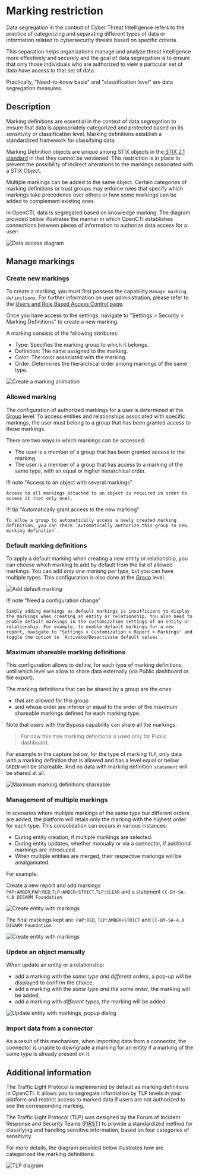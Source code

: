 # Marking restriction

Data segregation in the context of Cyber Threat Intelligence refers to the practice of categorizing and separating different types of data or information related to cybersecurity threats based on specific criteria.

This separation helps organizations manage and analyze threat intelligence more effectively and securely and the goal of data segregation is to ensure that only those individuals who are authorized to view a particular set of data have access to that set of data.

Practically, "Need-to-know basis" and "classification level" are data segregation measures.

## Description

Marking definitions are essential in the context of data segregation to ensure that data is appropriately categorized and protected based on its sensitivity or classification level. Marking definitions establish a standardized framework for classifying data.

Marking Definition objects are unique among STIX objects in the [STIX 2.1 standard](https://docs.oasis-open.org/cti/stix/v2.1/stix-v2.1.html) in that they cannot be versioned. This restriction is in place to prevent the possibility of indirect alterations to the markings associated with a STIX Object.

Multiple markings can be added to the same object. Certain categories of marking definitions or trust groups may enforce rules that specify which markings take precedence over others or how some markings can be added to complement existing ones.

In OpenCTI, data is segregated based on knowledge marking. The diagram provided below illustrates the manner in which OpenCTI establishes connections between pieces of information to authorize data access for a user:

![Data access diagram](assets/data-access-diagram.png)


## Manage markings

### Create new markings

To create a marking, you must first possess the capability `Manage marking definitions`. For further information on user administration, please refer to the [Users and Role Based Access Control page](./users.md).

Once you have access to the settings, navigate to "Settings > Security > Marking Definitions" to create a new marking.

A marking consists of the following attributes:

- Type: Specifies the marking group to which it belongs.
- Definition: The name assigned to the marking.
- Color: The color associated with the marking.
- Order: Determines the hierarchical order among markings of the same type.

![Create a marking animation](assets/create-marking.gif)


### Allowed marking  

The configuration of authorized markings for a user is determined at the [Group](users.md#group-section) level. To access entities and relationships associated with specific markings, the user must belong to a group that has been granted access to those markings.

There are two ways in which markings can be accessed:

- The user is a member of a group that has been granted access to the marking.
- The user is a member of a group that has access to a marking of the same type, with an equal or higher hierarchical order.

!!! note "Access to an object with several markings"

    Access to all markings attached to an object is required in order to access it (not only one).

!!! tip "Automatically grant access to the new marking"

    To allow a group to automatically access a newly created marking definition, you can check `Automatically authorize this group to new marking definition`.


### Default marking definitions

To apply a default marking when creating a new entity or relationship, you can choose which marking to add by default from the list of allowed markings. You can add *only one marking per type*, but you can have multiple types. This configuration is also done at the [Group](users.md#group-section) level.


![Add default marking](assets/default-marking.gif)

!!! note "Need a configuration change"
    
    Simply adding markings as default markings is insufficient to display the markings when creating an entity or relationship. You also need to enable default markings in the customization settings of an entity or relationship. For example, to enable default markings for a new report, navigate to "Settings > Customization > Report > Markings" and toggle the option to `Activate/Desactivate default values`.


### Maximum shareable marking definitions

This configuration allows to define, for each type of marking definitions, until which level
we allow to share data externally (via Public dashboard or file export).

The marking definitions that can be shared by a group are the ones
- that are allowed for this group
- and whose order are inferior or equal to the order of the maximum shareable markings defined for each marking type.

Note that users with the Bypass capability can share all the markings.

> For now this max marking definitions is used only for Public dashboard.

For example in the capture below, for the type of marking `TLP`, only data  with a marking
definition that is allowed and has a level equal or below `GREEN` will be shareable. And no data with marking
definition `statement` will be shared at all.

![Maximum marking definitions shareable](./assets/max-marking-shareable.png)

### Management of multiple markings

In scenarios where multiple markings of the same type but different orders are added, the platform will retain only the marking with the highest order for each type. This consolidation can occurs in various instances:

- During entity creation, if multiple markings are selected.
- During entity updates, whether manually or via a connector, if additional markings are introduced.
- When multiple entities are merged, their respective markings will be amalgamated.

For example:

Create a new report and add markings `PAP:AMBER`,`PAP:RED`,`TLP:AMBER+STRICT`,`TLP:CLEAR` and a statement `CC-BY-SA-4.0 DISARM Foundation`

![Create entity with markings](assets/create-entity-markings.png)

The final markings kept are: `PAP:RED`, `TLP:AMBER+STRICT` and `CC-BY-SA-4.0 DISARM Foundation`

![Create entity with markings](assets/create-entity-marking-filter.png)


### Update an object manually

When update an entity or a relationship:

- add a marking with the *same type and different orders*, a pop-up will be displayed to confirm the choice,
- add a marking with the *same type and the same order*, the marking will be added,
- add a marking with *different types*, the marking will be added.

![Update entity with markings, popup dialog](assets/marking-pop.gif)


### Import data from a connector

As a result of this mechanism, when importing data from a connector, the connector is unable to downgrade a marking for an entity if a marking of the same type is already present on it.


## Additional information

The Traffic Light Protocol is implemented by default as marking definitions in OpenCTI. It allows you to segregate information by TLP levels in your platform and restrict access to marked data if users are not authorized to see the corresponding marking.

The Traffic Light Protocol (TLP) was designed by the Forum of Incident Response and Security Teams ([FIRST](https://www.first.org/tlp/)) to provide a standardized method for classifying and handling sensitive information, based on four categories of sensitivity.

For more details, the diagram provided below illustrates how are categorized the marking definitions:

![TLP diagram](assets/tlp-diagram.png)
